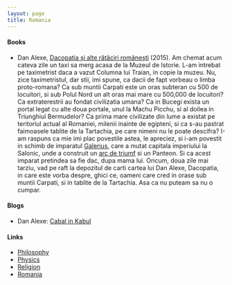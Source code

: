```yaml
---
layout: page
title: Romania
---
```

#### Books
* Dan Alexe, [Dacopatia și alte rătăciri românești](https://carturesti.ro/carte/dacopatia-si-alte-rataciri-romanesti-264395?gclid=CjwKCAjwzOqKBhAWEiwArQGwaB8MyViUmh42wUalCM6pC-60G2gGvc3uG9P0-YJ7AoXh-ptda6_cSRoC3UIQAvD_BwE) (2015). Am chemat acum cateva zile un taxi sa merg acasa de la Muzeul de Istorie. L-am intrebat pe taximetrist daca a vazut Columna lui Traian, in copie la muzeu. Nu, zice taximetristul, dar stii, imi spune, ca dacii de fapt vorbeau o limba proto-romana? Ca sub muntii Carpati este un oras subteran cu 500 de locuitori, si sub Polul Nord un alt oras mai mare cu 500,000 de locuitori? Ca extraterestrii au fondat civilizatia umana? Ca in Bucegi exista un portal legat cu alte doua portale, unul la Machu Picchu, si al doilea in Triunghiul Bermudelor? Ca prima mare civilizate din lume a existat pe teritoriul actual al Romaniei, milenii inainte de egipteni, si ca s-au pastrat faimoasele tablite de la Tartachia, pe care nimeni nu le poate descifra? I-am raspuns ca mie imi plac povestile astea, le apreciez, si i-am povestit in schimb de imparatul [Galerius](https://en.wikipedia.org/wiki/Galerius), care a mutat capitala imperiului la Salonic, unde a construit un [arc de triumf](https://en.wikipedia.org/wiki/Arch_of_Galerius_and_Rotunda) si un Panteon. Si ca acest imparat pretindea sa fie dac, dupa mama lui. Oricum, doua zile mai tarziu, vad pe raft la depozitul de carti cartea lui Dan Alexe, Dacopatia, in care este vorba despre, ghici ce, oameni care cred in orase sub muntii Carpati, si in tablite de la Tartachia. Asa ca nu puteam sa nu o cumpar.

#### Blogs
* Dan Alexe: [Cabal in Kabul](https://cabalinkabul.com/)

#### Links
* [Philosophy](philosophy.md)
* [Physics](physics.md)
* [Religion](religion.md)
* [Romania](romania.md)

